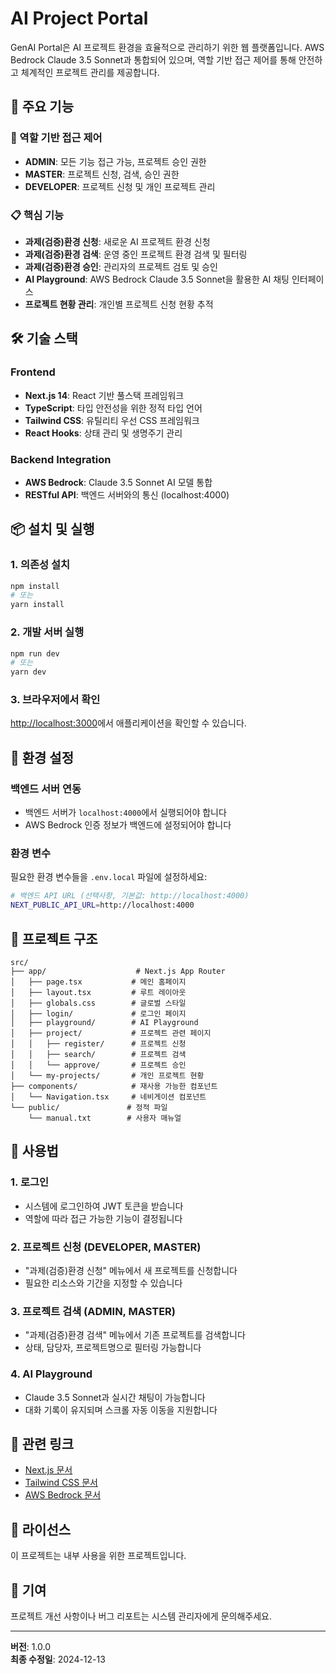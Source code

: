 # AI Project Portal

GenAI Portal은 AI 프로젝트 환경을 효율적으로 관리하기 위한 웹 플랫폼입니다. AWS Bedrock Claude 3.5 Sonnet과 통합되어 있으며, 역할 기반 접근 제어를 통해 안전하고 체계적인 프로젝트 관리를 제공합니다.

## 🚀 주요 기능

### 🔐 역할 기반 접근 제어
- **ADMIN**: 모든 기능 접근 가능, 프로젝트 승인 권한
- **MASTER**: 프로젝트 신청, 검색, 승인 권한
- **DEVELOPER**: 프로젝트 신청 및 개인 프로젝트 관리

### 📋 핵심 기능
- **과제(검증)환경 신청**: 새로운 AI 프로젝트 환경 신청
- **과제(검증)환경 검색**: 운영 중인 프로젝트 환경 검색 및 필터링
- **과제(검증)환경 승인**: 관리자의 프로젝트 검토 및 승인
- **AI Playground**: AWS Bedrock Claude 3.5 Sonnet을 활용한 AI 채팅 인터페이스
- **프로젝트 현황 관리**: 개인별 프로젝트 신청 현황 추적

## 🛠 기술 스택

### Frontend
- **Next.js 14**: React 기반 풀스택 프레임워크
- **TypeScript**: 타입 안전성을 위한 정적 타입 언어
- **Tailwind CSS**: 유틸리티 우선 CSS 프레임워크
- **React Hooks**: 상태 관리 및 생명주기 관리

### Backend Integration
- **AWS Bedrock**: Claude 3.5 Sonnet AI 모델 통합
- **RESTful API**: 백엔드 서버와의 통신 (localhost:4000)

## 📦 설치 및 실행

### 1. 의존성 설치
```bash
npm install
# 또는
yarn install
```

### 2. 개발 서버 실행
```bash
npm run dev
# 또는
yarn dev
```

### 3. 브라우저에서 확인
[http://localhost:3000](http://localhost:3000)에서 애플리케이션을 확인할 수 있습니다.

## 🔧 환경 설정

### 백엔드 서버 연동
- 백엔드 서버가 `localhost:4000`에서 실행되어야 합니다
- AWS Bedrock 인증 정보가 백엔드에 설정되어야 합니다

### 환경 변수
필요한 환경 변수들을 `.env.local` 파일에 설정하세요:
```bash
# 백엔드 API URL (선택사항, 기본값: http://localhost:4000)
NEXT_PUBLIC_API_URL=http://localhost:4000
```

## 📁 프로젝트 구조

```
src/
├── app/                    # Next.js App Router
│   ├── page.tsx           # 메인 홈페이지
│   ├── layout.tsx         # 루트 레이아웃
│   ├── globals.css        # 글로벌 스타일
│   ├── login/             # 로그인 페이지
│   ├── playground/        # AI Playground
│   ├── project/           # 프로젝트 관련 페이지
│   │   ├── register/      # 프로젝트 신청
│   │   ├── search/        # 프로젝트 검색
│   │   └── approve/       # 프로젝트 승인
│   └── my-projects/       # 개인 프로젝트 현황
├── components/            # 재사용 가능한 컴포넌트
│   └── Navigation.tsx     # 네비게이션 컴포넌트
└── public/               # 정적 파일
    └── manual.txt        # 사용자 매뉴얼
```

## 🎯 사용법

### 1. 로그인
- 시스템에 로그인하여 JWT 토큰을 받습니다
- 역할에 따라 접근 가능한 기능이 결정됩니다

### 2. 프로젝트 신청 (DEVELOPER, MASTER)
- "과제(검증)환경 신청" 메뉴에서 새 프로젝트를 신청합니다
- 필요한 리소스와 기간을 지정할 수 있습니다

### 3. 프로젝트 검색 (ADMIN, MASTER)
- "과제(검증)환경 검색" 메뉴에서 기존 프로젝트를 검색합니다
- 상태, 담당자, 프로젝트명으로 필터링 가능합니다

### 4. AI Playground
- Claude 3.5 Sonnet과 실시간 채팅이 가능합니다
- 대화 기록이 유지되며 스크롤 자동 이동을 지원합니다

## 🔗 관련 링크

- [Next.js 문서](https://nextjs.org/docs)
- [Tailwind CSS 문서](https://tailwindcss.com/docs)
- [AWS Bedrock 문서](https://docs.aws.amazon.com/bedrock/)

## 📝 라이선스

이 프로젝트는 내부 사용을 위한 프로젝트입니다.

## 🤝 기여

프로젝트 개선 사항이나 버그 리포트는 시스템 관리자에게 문의해주세요.

---

**버전**: 1.0.0  
**최종 수정일**: 2024-12-13
